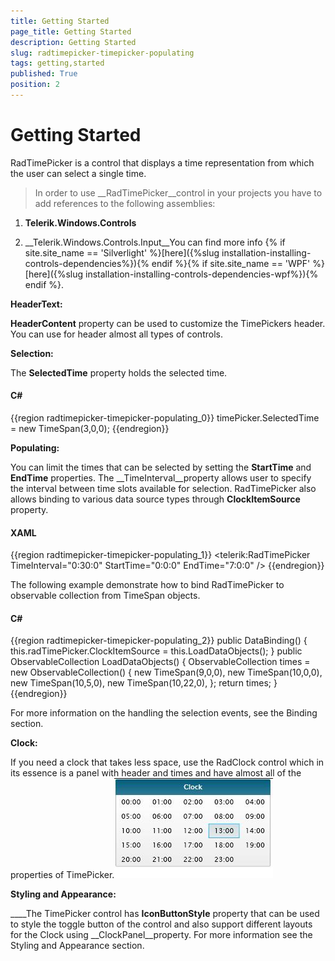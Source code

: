```yaml
---
title: Getting Started
page_title: Getting Started
description: Getting Started
slug: radtimepicker-timepicker-populating
tags: getting,started
published: True
position: 2
---
```


# Getting Started



RadTimePicker is a control that displays a time representation from which the user can select a single time.
      



>In order to use __RadTimePicker__control in your projects you have to add references to the following assemblies:

1. __Telerik.Windows.Controls__

1. __Telerik.Windows.Controls.Input__You can find more info 
							{% if site.site_name == 'Silverlight' %}[here]({%slug installation-installing-controls-dependencies%}){% endif %}{% if site.site_name == 'WPF' %}[here]({%slug installation-installing-controls-dependencies-wpf%}){% endif %}.



__HeaderText:__

__HeaderContent__ property can be used to customize the TimePickers header. You can use for header almost all types of controls.

__Selection:__

The __SelectedTime__ property holds the selected time.  

#### __C#__

{{region radtimepicker-timepicker-populating_0}}
	timePicker.SelectedTime = new TimeSpan(3,0,0);
	{{endregion}}



__Populating:__

You can limit the times that can be selected by setting the __StartTime__ and __EndTime__ properties. The __TimeInterval__property allows user to specify the interval between time slots available for selection. RadTimePicker also allows binding to various data source types through __ClockItemSource__ property.

#### __XAML__

{{region radtimepicker-timepicker-populating_1}}
	<telerik:RadTimePicker TimeInterval="0:30:0" StartTime="0:0:0" EndTime="7:0:0" />
	{{endregion}}



The following example demonstrate how to bind RadTimePicker to observable collection from TimeSpan objects.

#### __C#__

{{region radtimepicker-timepicker-populating_2}}
	public DataBinding()
	        {
	            this.radTimePicker.ClockItemSource = this.LoadDataObjects(); 
	        }
	public ObservableCollection<TimeSpan> LoadDataObjects()
	        {
	            ObservableCollection<TimeSpan> times = new ObservableCollection<TimeSpan>()
	            { 
	               new TimeSpan(9,0,0),
	               new TimeSpan(10,0,0),
	               new TimeSpan(10,5,0),
	               new TimeSpan(10,22,0),
	            };
	            return times;
	        }
	{{endregion}}



For more information on the handling the selection events, see the Binding section.

__Clock:__

If you need a clock that takes less space, use the RadClock control which in its essence is a panel with header and times and have almost all of the properties of TimePicker.![](images/Clock.jpg)

__Styling and Appearance:__

____The TimePicker control has __IconButtonStyle__ property that can be used to style the toggle button of the control and also support different layouts for the Clock using __ClockPanel__property. For more information see the Styling and Appearance section.



